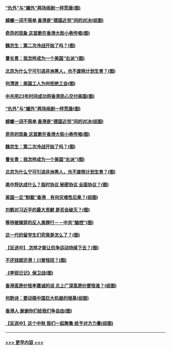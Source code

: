 #### [“仇外”与“媚外”两场闹剧一样荒唐(图)](../pages/p4/907689.md?t=09180733) 
#### [蟑螂一词不简单 香港是“德国近邻”间的对决(组图)](../pages/p4/907618.md?t=09180733) 
#### [奇异的现象 这首歌在香港大街小巷传唱(图)](../pages/p4/907583.md?t=09180733) 
#### [魏京生：第二次冷战开始了吗？(图)](../pages/p4/907581.md?t=09180733) 
#### [曹长青：我怎样成为一个美国“右派”(图)](../pages/p4/907580.md?t=09180733) 
#### [北京为什么宁可引进非洲黑人，也不废除计划生育？(图)](../pages/p4/907577.md?t=09180733) 
#### [何清涟：美国工人为何拒绝工会(图)](../pages/p4/907701.md?t=09180733) 
#### [中共用23年时间成功将香港民心交付美国(图)](../pages/p4/907698.md?t=09180733) 
#### [“仇外”与“媚外”两场闹剧一样荒唐(图)](../pages/p4/907689.md?t=09180733) 
#### [蟑螂一词不简单 香港是“德国近邻”间的对决(组图)](../pages/p4/907618.md?t=09180733) 
#### [奇异的现象 这首歌在香港大街小巷传唱(图)](../pages/p4/907583.md?t=09180733) 
#### [魏京生：第二次冷战开始了吗？(图)](../pages/p4/907581.md?t=09180733) 
#### [曹长青：我怎样成为一个美国“右派”(图)](../pages/p4/907580.md?t=09180733) 
#### [北京为什么宁可引进非洲黑人，也不废除计划生育？(图)](../pages/p4/907577.md?t=09180733) 
#### [美中将达成什么？临时协议 秘密协议 全面协议？(图)](../pages/p4/907576.md?t=09180733) 
#### [美国一旦“制裁”香港　有何灾难性后果？(组图)](../pages/p4/907575.md?t=09180733) 
#### [刘鹤对习近平的最大贡献 是否会破灭？(图)](../pages/p4/907509.md?t=09180733) 
#### [等待被揭穿的反人类罪行－－中共“脑控”(图)](../pages/p4/907167.md?t=09180733) 
#### [这一代的留学生们究竟是怎么了？(图)](../pages/p4/907473.md?t=09180733) 
#### [【反送中】 怎样才能让抗争运动持续下去？(图)](../pages/p4/907466.md?t=09180733) 
#### [不还钱就还港！川普怪招？(图)](../pages/p4/907474.md?t=09180733) 
#### [《李锐日记》保卫战(图)](../pages/p4/907465.md?t=09180733) 
#### [香港高房价怪李嘉诚的话 北上广深高房价要怪谁？(组图)](../pages/p4/907471.md?t=09180733) 
#### [何韵诗：要动摇中国巨大机器的根基(组图)](../pages/p4/907469.md?t=09180733) 
#### [香港人 谢谢你们给我们争自由(图)](../pages/p4/907402.md?t=09180733) 
#### [【反送中】这个中秋 我们一起聚集 给予对方力量(组图)](../pages/p4/907401.md?t=09180733) 

----
#### [ >>> 更早内容 <<< ](../indexes/p4-earlier.md)
